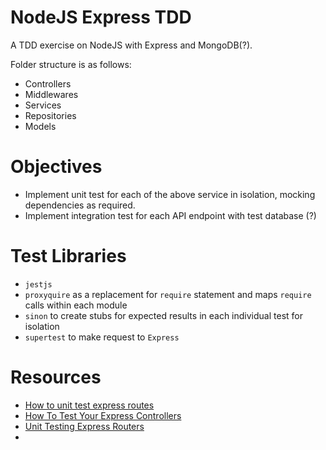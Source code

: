 # NodeJS Express TDD

A TDD exercise on NodeJS with Express and MongoDB(?).

Folder structure is as follows:

- Controllers
- Middlewares
- Services
- Repositories
- Models

# Objectives

- Implement unit test for each of the above service in isolation, mocking dependencies as required.
- Implement integration test for each API endpoint with test database (?)

# Test Libraries

- `jestjs`
- `proxyquire` as a replacement for `require` statement and maps `require` calls within each module
- `sinon` to create stubs for expected results in each individual test for isolation
- `supertest` to make request to `Express`

# Resources

- [How to unit test express routes](https://www.marclittlemore.com/how-to-unit-test-express-routes/)
- [How To Test Your Express Controllers](https://www.terlici.com/2015/09/21/node-express-controller-testing.html)
- [Unit Testing Express Routers](https://evanshortiss.com/express-testing-using-ioc)
- []()